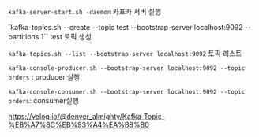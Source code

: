 `kafka-server-start.sh -daemon` 카프카 서버 실행

`kafka-topics.sh --create --topic test --bootstrap-server localhost:9092  --partitions 1`` test 토픽 생성

`kafka-topics.sh --list --bootstrap-server localhost:9092` 토픽 리스트

`kafka-console-producer.sh --bootstrap-server localhost:9092 --topic orders` : producer 실행

`kafka-console-consumer.sh --bootstrap-server localhost:9092 --topic orders`: consumer실행

https://velog.io/@denver_almighty/Kafka-Topic-%EB%A7%8C%EB%93%A4%EA%B8%B0

